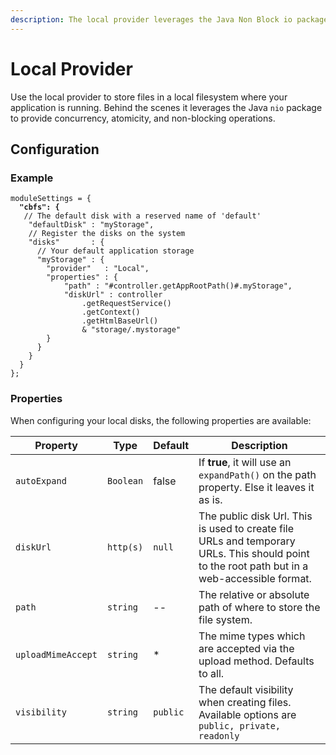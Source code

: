 ```yaml
---
description: The local provider leverages the Java Non Block io package.
---
```


# Local Provider

Use the local provider to store files in a local filesystem where your application is running.  Behind the scenes it leverages the Java `nio` package to provide concurrency, atomicity, and non-blocking operations.

## Configuration

### Example

<pre class="language-json" data-title="config/ColdBox.cfc"><code class="lang-json">moduleSettings = {
<strong>  "cbfs": {
</strong>	// The default disk with a reserved name of 'default'
	"defaultDisk" : "myStorage",
	// Register the disks on the system
	"disks"       : {
	  // Your default application storage
	  "myStorage" : {
		"provider"   : "Local",
		"properties" : { 
			"path" : "#controller.getAppRootPath()#.myStorage",
			"diskUrl" : controller
				.getRequestService()
				.getContext()
				.getHtmlBaseUrl()
				&#x26; "storage/.mystorage"
		}
	  }
	}
  }
};
</code></pre>

### Properties

When configuring your local disks, the following properties are available:

| Property           | Type      | Default  | Description                                                                                                                                   |
| ------------------ | --------- | -------- | --------------------------------------------------------------------------------------------------------------------------------------------- |
| `autoExpand`       | `Boolean` | false    | If **true**, it will use an `expandPath()` on the path property. Else it leaves it as is.                                                     |
| `diskUrl`          | `http(s)` | `null`   | The public disk Url.  This is used to create file URLs and temporary URLs. This should point to the root path but in a web-accessible format. |
| `path`             | `string`  | --       | The relative or absolute path of where to store the file system.                                                                              |
| `uploadMimeAccept` | `string`  | \*       | The mime types which are accepted via the upload method. Defaults to all.                                                                     |
| `visibility`       | `string`  | `public` | The default visibility when creating files.  Available options are `public, private, readonly`                                                |

